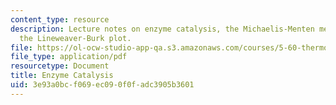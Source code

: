 ```yaml
---
content_type: resource
description: Lecture notes on enzyme catalysis, the Michaelis-Menten mechanism, and
  the Lineweaver-Burk plot.
file: https://ol-ocw-studio-app-qa.s3.amazonaws.com/courses/5-60-thermodynamics-kinetics-spring-2008/3e93a0bcf069ec090f0fadc3905b3601_5_60_lecture35.pdf
file_type: application/pdf
resourcetype: Document
title: Enzyme Catalysis
uid: 3e93a0bc-f069-ec09-0f0f-adc3905b3601
---
```

